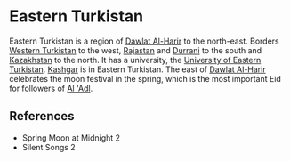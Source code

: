 # Eastern Turkistan
Eastern Turkistan is a region of [Dawlat Al-Harir](Location/Dawlat%20Al-Harir.md) to the north-east. Borders [Western Turkistan](Location/Region/Western%20Turkistan.md) to the west, [Rajastan](Location/Region/Rajastan.md) and [Durrani](Location/Region/Durrani.md) to the south and [Kazakhstan](Location/Region/Kazakhstan.md) to the north. It has a university, the [University of Eastern Turkistan](Location/University%20of%20Eastern%20Turkistan.md). [Kashgar](Location/Kashgar.md) is in Eastern Turkistan. The east of [Dawlat Al-Harir](Location/Dawlat%20Al-Harir.md) celebrates the moon festival in the spring, which is the most important Eid for followers of [Al 'Adl](Culture/Deity/Al%20Adl.md).

## References
- Spring Moon at Midnight 2
- Silent Songs 2
